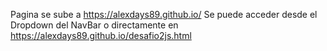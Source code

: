 Pagina se sube a https://alexdays89.github.io/
Se puede acceder desde el Dropdown del NavBar o directamente en https://alexdays89.github.io/desafio2js.html
